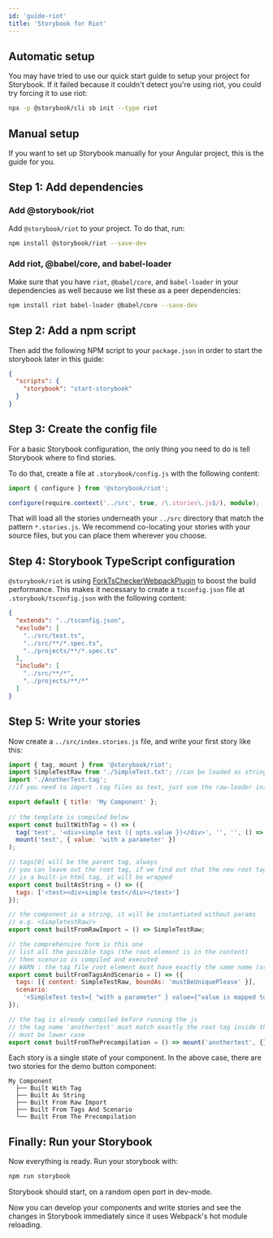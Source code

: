 ```yaml
---
id: 'guide-riot'
title: 'Storybook for Riot'
---
```


## Automatic setup

You may have tried to use our quick start guide to setup your project for Storybook.
If it failed because it couldn't detect you're using riot, you could try forcing it to use riot:

```sh
npx -p @storybook/cli sb init --type riot
```

## Manual setup

If you want to set up Storybook manually for your Angular project, this is the guide for you.

## Step 1: Add dependencies

### Add @storybook/riot

Add `@storybook/riot` to your project. To do that, run:

```sh
npm install @storybook/riot --save-dev
```

### Add riot, @babel/core, and babel-loader

Make sure that you have `riot`, `@babel/core`, and `babel-loader` in your dependencies as well because we list these as a peer dependencies:

```sh
npm install riot babel-loader @babel/core --save-dev
```

## Step 2: Add a npm script

Then add the following NPM script to your `package.json` in order to start the storybook later in this guide:

```json
{
  "scripts": {
    "storybook": "start-storybook"
  }
}
```

## Step 3: Create the config file

For a basic Storybook configuration, the only thing you need to do is tell Storybook where to find stories.

To do that, create a file at `.storybook/config.js` with the following content:

```ts
import { configure } from '@storybook/riot';

configure(require.context('../src', true, /\.stories\.js$/), module);
```

That will load all the stories underneath your `../src` directory that match the pattern `*.stories.js`. We recommend co-locating your stories with your source files, but you can place them wherever you choose.

## Step 4: Storybook TypeScript configuration

`@storybook/riot` is using [ForkTsCheckerWebpackPlugin](https://github.com/Realytics/fork-ts-checker-webpack-plugin) to boost the build performance.
This makes it necessary to create a `tsconfig.json` file at `.storybook/tsconfig.json` with the following content:

```json
{
  "extends": "../tsconfig.json",
  "exclude": [
    "../src/test.ts",
    "../src/**/*.spec.ts",
    "../projects/**/*.spec.ts"
  ],
  "include": [
    "../src/**/*",
    "../projects/**/*"
  ]
}
```

## Step 5: Write your stories

Now create a `../src/index.stories.js` file, and write your first story like this:

```js
import { tag, mount } from '@storybook/riot';
import SimpleTestRaw from './SimpleTest.txt'; //can be loaded as string if you prefer
import './AnotherTest.tag';
//if you need to import .tag files as text, just use the raw-loader instead of the riot-tag-loader

export default { title: 'My Component' };
  
// the template is compiled below
export const builtWithTag = () => (
  tag('test', '<div>simple test ({ opts.value })</div>', '', '', () => {}) &&
  mount('test', { value: 'with a parameter' })
);

// tags[0] will be the parent tag, always
// you can leave out the root tag, if we find out that the new root tag
// is a built-in html tag, it will be wrapped
export const builtAsString = () => ({
  tags: ['<test><div>simple test</div></test>']
});

// the component is a string, it will be instantiated without params
// e.g. <SimpletestRaw/>
export const builtFromRawImport = () => SimpleTestRaw;

// the comprehensive form is this one
// list all the possible tags (the root element is in the content)
// then scenario is compiled and executed
// WARN : the tag file root element must have exactly the same name (or else you will see nothing)
export const builtFromTagsAndScenario = () => ({
  tags: [{ content: SimpleTestRaw, boundAs: 'mustBeUniquePlease' }],
  scenario:
    '<SimpleTest test={ "with a parameter" } value={"value is mapped to riotValue"}></SimpleTest>',
});

// the tag is already compiled before running the js
// the tag name 'anothertest' must match exactly the root tag inside the tag file
// must be lower case
export const builtFromThePrecompilation = () => mount('anothertest', {});
```

Each story is a single state of your component. In the above case, there are two stories for the demo button component:

```plaintext
My Component
  ├── Built With Tag
  ├── Built As String
  ├── Built From Raw Import
  ├── Built From Tags And Scenario
  └── Built From The Precompilation
```

## Finally: Run your Storybook

Now everything is ready. Run your storybook with:

```sh
npm run storybook
```

Storybook should start, on a random open port in dev-mode.

Now you can develop your components and write stories and see the changes in Storybook immediately since it uses Webpack's hot module reloading.
